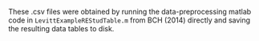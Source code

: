 These .csv files were obtained by running the data-preprocessing matlab code in `LevittExampleREStudTable.m` from BCH (2014) directly and saving the resulting data tables to disk.
